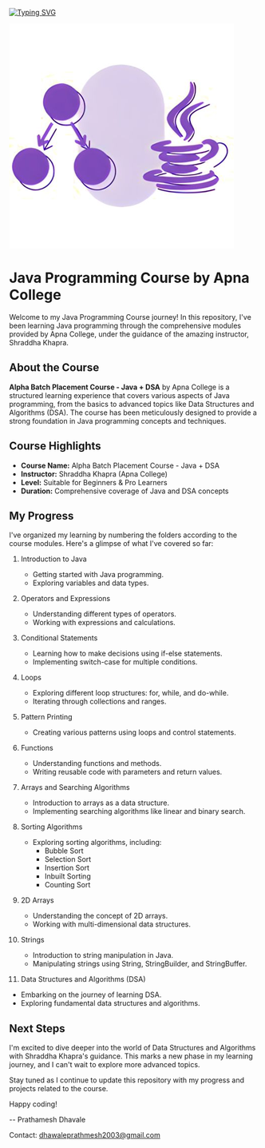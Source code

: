 [![Typing SVG](https://readme-typing-svg.demolab.com?font=ADLaM+Display&size=40&duration=4000&background=2400FF00&center=true&multiline=true&width=850&height=103&lines=Hey+There+%F0%9F%91%8B;Welcome+to+My+Repository)](https://git.io/typing-svg)

![Java DSA Image](/JavaDSA.jpg)

# Java Programming Course by Apna College

Welcome to my Java Programming Course journey! In this repository, I've been learning Java programming through the comprehensive modules provided by Apna College, under the guidance of the amazing instructor, Shraddha Khapra.

## About the Course

**Alpha Batch Placement Course - Java + DSA** by Apna College is a structured learning experience that covers various aspects of Java programming, from the basics to advanced topics like Data Structures and Algorithms (DSA). The course has been meticulously designed to provide a strong foundation in Java programming concepts and techniques.

## Course Highlights
- **Course Name:** Alpha Batch Placement Course - Java + DSA
- **Instructor:** Shraddha Khapra (Apna College)
- **Level:** Suitable for Beginners & Pro Learners
- **Duration:** Comprehensive coverage of Java and DSA concepts

## My Progress
I've organized my learning by numbering the folders according to the course modules. Here's a glimpse of what I've covered so far:

1. Introduction to Java
   - Getting started with Java programming.
   - Exploring variables and data types.

2. Operators and Expressions
   - Understanding different types of operators.
   - Working with expressions and calculations.

3. Conditional Statements
   - Learning how to make decisions using if-else statements.
   - Implementing switch-case for multiple conditions.

4. Loops
   - Exploring different loop structures: for, while, and do-while.
   - Iterating through collections and ranges.

5. Pattern Printing
   - Creating various patterns using loops and control statements.

6. Functions
   - Understanding functions and methods.
   - Writing reusable code with parameters and return values.

7. Arrays and Searching Algorithms
   - Introduction to arrays as a data structure.
   - Implementing searching algorithms like linear and binary search.

8. Sorting Algorithms
   - Exploring sorting algorithms, including:
     - Bubble Sort
     - Selection Sort
     - Insertion Sort
     - Inbuilt Sorting
     - Counting Sort

9. 2D Arrays
    - Understanding the concept of 2D arrays.
    - Working with multi-dimensional data structures.

10. Strings
    - Introduction to string manipulation in Java.
    - Manipulating strings using String, StringBuilder, and StringBuffer.

11. Data Structures and Algorithms (DSA)
   - Embarking on the journey of learning DSA.
   - Exploring fundamental data structures and algorithms.

## Next Steps

I'm excited to dive deeper into the world of Data Structures and Algorithms with Shraddha Khapra's guidance. This marks a new phase in my learning journey, and I can't wait to explore more advanced topics.

Stay tuned as I continue to update this repository with my progress and projects related to the course.

Happy coding!

-- Prathamesh Dhavale

Contact: dhawaleprathmesh2003@gmail.com